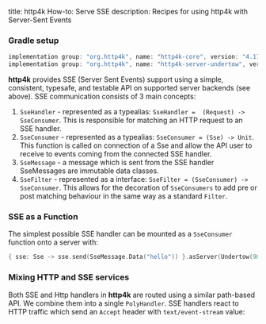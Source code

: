 title: http4k How-to: Serve SSE
description: Recipes for using http4k with Server-Sent Events

### Gradle setup

```groovy
implementation group: "org.http4k", name: "http4k-core", version: "4.17.9.0"
implementation group: "org.http4k", name: "http4k-server-undertow", version: "4.17.9.0"
```

**http4k** provides SSE (Server Sent Events) support using a simple, consistent, typesafe, and testable API on supported server backends (see above). SSE communication consists of 3 main concepts:

1. `SseHandler` - represented as a typealias: `SseHandler =  (Request) -> SseConsumer`. This is responsible for matching an HTTP request to an SSE handler.
1. `SseConsumer` - represented as a typealias: `SseConsumer = (Sse) -> Unit`. This function is called on connection of a Sse and allow the API user to receive to events coming from the connected SSE handler.
1. `SseMessage` - a message which is sent from the SSE handler SseMessages are immutable data classes.
1. `SseFilter` - represented as a interface: `SseFilter = (SseConsumer) -> SseConsumer`. This allows for the decoration of `SseConsumers` to add pre or post matching behaviour in the same way as a standard `Filter`.

### SSE as a Function
The simplest possible SSE handler can be mounted as a `SseConsumer` function onto a server with:
```kotlin
{ sse: Sse -> sse.send(SseMessage.Data("hello")) }.asServer(Undertow(9000)).start()
```

### Mixing HTTP and SSE services [<img class="octocat"/>](https://github.com/http4k/http4k/blob/master/src/docs/guide/howto/serve_sse/example_polyhandler.kt)
Both SSE and Http handlers in **http4k** are routed using a similar path-based API. We combine them into a single `PolyHandler`. SSE handlers react to HTTP traffic which send an `Accept` header with `text/event-stream` value:

<script src="https://gist-it.appspot.com/https://github.com/http4k/http4k/blob/master/src/docs/guide/howto/serve_sse/example_polyhandler.kt"></script>
